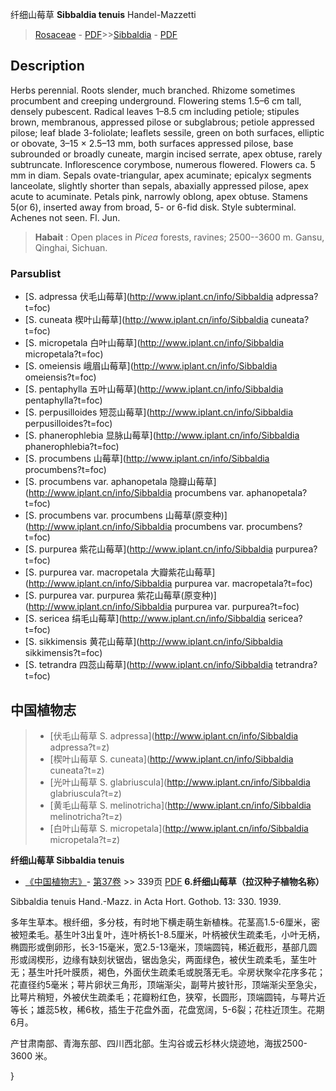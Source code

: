 纤细山莓草 **Sibbaldia tenuis** Handel-Mazzetti

> [Rosaceae](http://www.iplant.cn/info/Rosaceae?t=foc) - [PDF](http://www.iplant.cn/foc/pdf/Rosaceae.pdf)>>[Sibbaldia](http://www.iplant.cn/info/Sibbaldia?t=foc) - [PDF](http://www.iplant.cn/foc/pdf/Sibbaldia.pdf)

## Description

Herbs perennial. Roots slender, much branched. Rhizome sometimes procumbent and creeping underground. Flowering stems 1.5–6 cm tall, densely pubescent. Radical leaves 1–8.5 cm including petiole; stipules brown, membranous, appressed pilose or subglabrous; petiole appressed pilose; leaf blade 3-foliolate; leaflets sessile, green on both surfaces, elliptic or obovate, 3–15 × 2.5–13 mm, both surfaces appressed pilose, base subrounded or broadly cuneate, margin incised serrate, apex obtuse, rarely subtruncate. Inflorescence corymbose, numerous flowered. Flowers ca. 5 mm in diam. Sepals ovate-triangular, apex acuminate; epicalyx segments lanceolate, slightly shorter than sepals, abaxially appressed pilose, apex acute to acuminate. Petals pink, narrowly oblong, apex obtuse. Stamens 5(or 6), inserted away from broad, 5- or 6-fid disk. Style subterminal. Achenes not seen. Fl. Jun.


> **Habait** : 
> Open places in *Picea* forests, ravines; 2500--3600 m. Gansu, Qinghai, Sichuan.



### Parsublist

* [S.  adpressa  伏毛山莓草](http://www.iplant.cn/info/Sibbaldia adpressa?t=foc)
* [S.  cuneata  楔叶山莓草](http://www.iplant.cn/info/Sibbaldia cuneata?t=foc)
* [S.  micropetala  白叶山莓草](http://www.iplant.cn/info/Sibbaldia micropetala?t=foc)
* [S.  omeiensis  峨眉山莓草](http://www.iplant.cn/info/Sibbaldia omeiensis?t=foc)
* [S.  pentaphylla  五叶山莓草](http://www.iplant.cn/info/Sibbaldia pentaphylla?t=foc)
* [S.  perpusilloides  短蕊山莓草](http://www.iplant.cn/info/Sibbaldia perpusilloides?t=foc)
* [S.  phanerophlebia  显脉山莓草](http://www.iplant.cn/info/Sibbaldia phanerophlebia?t=foc)
* [S.  procumbens  山莓草](http://www.iplant.cn/info/Sibbaldia procumbens?t=foc)
* [S.  procumbens var. aphanopetala  隐瓣山莓草](http://www.iplant.cn/info/Sibbaldia procumbens var. aphanopetala?t=foc)
* [S.  procumbens var. procumbens  山莓草(原变种)](http://www.iplant.cn/info/Sibbaldia procumbens var. procumbens?t=foc)
* [S.  purpurea  紫花山莓草](http://www.iplant.cn/info/Sibbaldia purpurea?t=foc)
* [S.  purpurea var. macropetala  大瓣紫花山莓草](http://www.iplant.cn/info/Sibbaldia purpurea var. macropetala?t=foc)
* [S.  purpurea var. purpurea  紫花山莓草(原变种)](http://www.iplant.cn/info/Sibbaldia purpurea var. purpurea?t=foc)
* [S.  sericea  绢毛山莓草](http://www.iplant.cn/info/Sibbaldia sericea?t=foc)
* [S.  sikkimensis  黄花山莓草](http://www.iplant.cn/info/Sibbaldia sikkimensis?t=foc)
* [S.  tetrandra  四蕊山莓草](http://www.iplant.cn/info/Sibbaldia tetrandra?t=foc)


## 中国植物志

> * [伏毛山莓草  S.  adpressa](http://www.iplant.cn/info/Sibbaldia adpressa?t=z)
> * [楔叶山莓草  S.  cuneata](http://www.iplant.cn/info/Sibbaldia cuneata?t=z)
> * [光叶山莓草  S.  glabriuscula](http://www.iplant.cn/info/Sibbaldia glabriuscula?t=z)
> * [黄毛山莓草  S.  melinotricha](http://www.iplant.cn/info/Sibbaldia melinotricha?t=z)
> * [白叶山莓草  S.  micropetala](http://www.iplant.cn/info/Sibbaldia micropetala?t=z)


**纤细山莓草 Sibbaldia tenuis**

* [《中国植物志》](http://www.iplant.cn/frps)- [第37卷](http://www.iplant.cn/frps/vol/37) >> 339页 [PDF](http://www.iplant.cn/frps/pdf/37/339.PDF)
**6.纤细山莓草（拉汉种子植物名称）**

Sibbaldia tenuis Hand.-Mazz. in Acta Hort. Gothob. 13: 330. 1939.

多年生草本。根纤细，多分枝，有时地下横走萌生新植株。花茎高1.5-6厘米，密被短柔毛。基生叶3出复叶，连叶柄长1-8.5厘米，叶柄被伏生疏柔毛，小叶无柄，椭圆形或倒卵形，长3-15毫米，宽2.5-13毫米，顶端圆钝，稀近截形，基部几圆形或阔楔形，边缘有缺刻状锯齿，锯齿急尖，两面绿色，被伏生疏柔毛，茎生叶无；基生叶托叶膜质，褐色，外面伏生疏柔毛或脱落无毛。伞房状聚伞花序多花；花直径约5毫米；萼片卵状三角形，顶端渐尖，副萼片披针形，顶端渐尖至急尖，比萼片稍短，外被伏生疏柔毛；花瓣粉红色，狭窄，长圆形，顶端圆钝，与萼片近等长；雄蕊5枚，稀6枚，插生于花盘外面，花盘宽阔，5-6裂；花柱近顶生。花期6月。

产甘肃南部、青海东部、四川西北部。生沟谷或云杉林火烧迹地，海拔2500-3600 米。



}